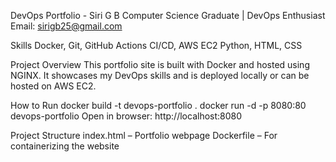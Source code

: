 DevOps Portfolio - Siri G B
 Computer Science Graduate | DevOps Enthusiast
 Email: sirigb25@gmail.com

Skills
Docker, Git, GitHub Actions
CI/CD, AWS EC2
Python, HTML, CSS

Project Overview
This portfolio site is built with Docker and hosted using NGINX. It showcases my DevOps skills and is deployed locally or can be hosted on AWS EC2.

How to Run
docker build -t devops-portfolio .
docker run -d -p 8080:80 devops-portfolio
Open in browser: http://localhost:8080

Project Structure
index.html – Portfolio webpage
Dockerfile – For containerizing the website
